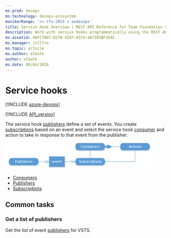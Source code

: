 ```yaml
---
ms.prod: devops
ms.technology: devops-ecosystem
monikerRange: '>= tfs-2015 < azdevops'
title: Service Hook Overview | REST API Reference for Team Foundation Server
description: Work with service hooks programmatically using the REST APIs for Team Foundation Server.
ms.assetid: 9AFC70D7-D27B-45EF-A374-4A7283BF1E4C
ms.manager: jillfra
ms.topic: article
ms.author: elbatk
author: elbatk
ms.date: 08/04/2016
---
```


# Service hooks

[!INCLUDE [azure-devops](../_data/azure-devops-message.md)]

[!INCLUDE [API_version](../_data/version.md)]



The service hook [publishers](./publishers.md) define a set of events. You create [subscriptions](./subscriptions.md) based on an event and select the 
service hook [consumer](./consumers.md) and action to take in response to that event from the publisher.

![service hook resources](./_img/service-hook-resources.png)

* [Consumers](./consumers.md)
* [Publishers](./publishers.md)
* [Subscriptions](./subscriptions.md)

## Common tasks

### Get a list of publishers

Get the list of event [publishers](./publishers.md#getalistofpublishers) for VSTS.
